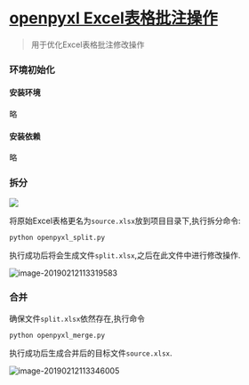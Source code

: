 [openpyxl Excel表格批注操作](https://gitlab.com/newonezero/openpyxl_comment_operate)
==

> 用于优化Excel表格批注修改操作

### 环境初始化

#### 安装环境

  略

#### 安装依赖

  略



### 拆分

![](https://ws2.sinaimg.cn/large/006tNc79ly1g03hfzg88sj306p047gln.jpg)

  将原始Excel表格更名为`source.xlsx`放到项目目录下,执行拆分命令:

```
python openpyxl_split.py
```

  执行成功后将会生成文件`split.xlsx`,之后在此文件中进行修改操作.

![image-20190212113319583](https://ws4.sinaimg.cn/large/006tNc79ly1g03hjhnl0gj309u08hq36.jpg)

### 合并

  确保文件`split.xlsx`依然存在,执行命令

```
python openpyxl_merge.py
```

  执行成功后生成合并后的目标文件`source.xlsx`.

![image-20190212113346005](https://ws4.sinaimg.cn/large/006tNc79ly1g03hjms57lj30bf083aao.jpg)
